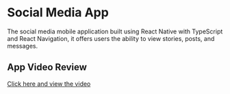 # Social Media App

The social media mobile application built using React Native with TypeScript and React Navigation, it offers users the ability to view stories, posts, and messages.

## App Video Review

<a href='https://www.linkedin.com/embed/feed/update/urn:li:ugcPost:7096498399759220736?compact=1' target='_blank'>Click here and view the video</a>
